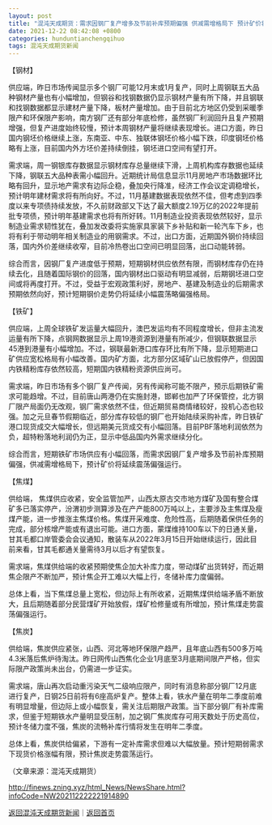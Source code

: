 ```yaml
---
layout: post
title: "混沌天成期货：需求因钢厂复产增多及节前补库预期偏强 供减需增格局下 预计矿价将延续震荡偏强运行"
date: 2021-12-22 08:42:08 +0800
categories: hunduntianchengqihuo
tags: 混沌天成期货新闻
---
```

<p>【钢材】</p>
 <p>供应端，昨日市场传闻显示多个钢厂可能12月末或1月复产，同时上周钢联五大品种钢材产量也有小幅增加，但钢谷和找钢数据仍显示钢材产量有所下降，并且钢联和找钢数据都显示建材产量下降，板材产量增加。由于目前北方地区仍受到采暖季限产和环保限产影响，南方钢厂还有部分年底检修，虽然钢厂利润回升且复产预期增强，但复产进度始终较慢，预计本周钢材产量将继续表现增长。进口方面，昨日国内钢坯价格继续上涨，东南亚、中东、独联体钢坯价格小幅下跌，印度钢坯价格略有上涨，目前国内外方坯价差持续倒挂，钢坯进口空间有望打开。</p>
 <p>需求端，周一钢银库存数据显示钢材库存总量继续下滑，上周机构库存数据也延续下降，钢联五大品种表需小幅回升。近期统计局信息显示11月房地产市场数据环比略有回升，显示地产需求有边际企稳，叠加央行降准，经济工作会议定调稳增长，预计明年建材需求将有所向好。不过，11月基建数据表现依然不佳，但考虑到四季度以来专项债持续发放，不久前财政部又下达了最大额度2.19万亿的2022年提前批专项债，预计明年基建需求也将有所好转。11月制造业投资表现依然较好，显示制造业需求韧性犹在，叠加发改委将实施家具家装下乡补贴和新一轮汽车下乡，也将有利于带动明年相关制造业的用钢需求。不过，出口方面，近期国外钢价持续回落，国内外价差继续收窄，目前冷热卷出口空间已明显回落，出口动能转弱。</p>
 <p>综合而言，因钢厂复产进度低于预期，短期钢材供应依然有限，而钢材库存仍在持续去化，且随着国际钢价的回落，国内钢材出口驱动有明显减弱，后期钢坯进口空间或将再度打开。不过，受益于宏观政策利好，房地产、基建及制造业的后期需求预期依然向好，预计短期钢价走势仍将延续小幅震荡略偏强格局。</p>
 <p>【铁矿】</p>
 <p>供应端，上周全球铁矿发运量大幅回升，澳巴发运均有不同程度增长，但非主流发运量有所下降，点钢网数据显示上周19港资源到港量有所减少，但钢联数据显示45港到港量有小幅增加。不过，钢联最新港口库存环比有所下降，显示短期进口矿供应宽松格局有小幅改善。国内矿方面，北方部分区域矿山已放假停产，但因国内铁精粉库存依然较高，短期国内铁精粉资源供应尚可。</p>
 <p>需求端，昨日市场有多个钢厂复产传闻，另有传闻称可能不限产，预示后期铁矿需求可能趋增。不过，目前唐山两港仍在实施封港，邯郸也加严了环保管控，北方钢厂限产局面仍无改观，钢厂需求依然不佳，但近期贸易商情绪较好，投机心态也较强。加之元旦春节假期临近，部分库存较低的钢厂也开始陆续采购补库，昨日铁矿港口现货成交大幅增长，但远期美元货成交有小幅回落。目前PBF落地利润依然为负，超特粉落地利润仍为正，显示中低品国内外需求继续分化。</p>
 <p>综合而言，短期铁矿市场供应有小幅回落，而需求因钢厂复产增多及节前补库预期偏强，供减需增格局下，预计矿价将延续震荡偏强运行。</p>
 <p>【焦煤】</p>
 <p>供给端， 焦煤供应收紧，安全监管加严，山西太原古交市地方煤矿及国有整合煤矿多已落实停产，汾渭初步测算涉及在产产能800万吨以上，主要涉及主焦煤及瘦煤产能，进一步推涨主焦煤价格。焦煤开采难度、危险性高，后期随着保供任务的完成，部分核增产能或有退出可能。进口方面，蒙煤维持100车以下的日通关量，甘其毛都口岸管委会会议通知，散装车从2022年3月15日开始继续运行，因此目前来看，甘其毛都通关量需待3月以后才有望恢复。</p>
 <p>需求端，焦煤供给端的收紧预期使焦企加大补库力度，带动煤矿出货转好，而近期焦企限产不断加严，预计焦企开工难以大幅上行，冬储补库力度偏弱。 </p>
 <p>总体上看，当下焦煤总量上宽松，但边际上有所收紧，近期焦煤供给端矛盾不断放大，且后期随着部分民营煤矿开始放假，煤矿检修量或有所增加，预计焦煤走势震荡偏强运行。</p>
 <p>【焦炭】</p>
 <p>供给端，焦炭供应紧张，山西、河北等地环保限产趋严，且年底山西有500多万吨4.3米落后焦炉待淘汰。昨日网传山西焦化企业1月底至3月底期间限产严格，但实际限产政策尚未出台，仍需进一步证实。</p>
 <p>需求端，唐山再次启动重污染天气二级响应限产，同时有消息称部分钢厂12月底进行复产，日钢25日前将有6座高炉复产。整体上看，铁水产量在明年二季度前难有明显增量，但边际上或小幅恢复，需关注后期限产政策。当下部分钢厂有补库需求，但鉴于短期铁水产量明显受压制，加之钢厂焦炭库存可用天数处于历史高位，预计冬储力度不强，焦炭的流畅补库行情将发生在明年二季度。</p>
 <p>总体上看，焦炭供给偏紧，下游有一定补库需求但难以大幅放量。预计短期弱需求下现货价格涨幅有限，预计焦炭走势震荡运行。</p><p class="em_media">（文章来源：混沌天成期货）</p>

<http://finews.zning.xyz/html_News/NewsShare.html?infoCode=NW202112222221914890>

[返回混沌天成期货新闻](//finews.withounder.com/category/hunduntianchengqihuo.html)｜[返回首页](//finews.withounder.com/)
